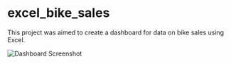 # excel_bike_sales
This project was aimed to create a dashboard for data on bike sales using Excel.

![Dashboard Screenshot]([https://drive.google.com/file/d/1ftLuz0fu79GfbQeLM8-naMQ_VC0ll4ka/view?usp=share_link](https://drive.google.com/drive/u/0/folders/1TolrSq2aK_oPZjCYiXRxdH81x1LCJlRg))
